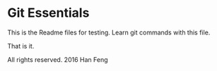 # Git Essentials 

This is the Readme files for testing. 
Learn git commands with this file.

That is it.

All rights reserved. 2016 Han Feng
